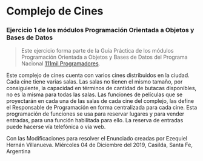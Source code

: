 # Complejo de Cines
### Ejercicio 1 de los módulos Programación Orientada a Objetos y Bases de Datos

> Este ejercicio forma parte de la Guía Práctica de los módulos Programación Orientada a Objetos y Bases de Datos
> del Programa Nacional [111mil Programadores](https://www.argentina.gob.ar/111mil).

Este complejo de cines cuenta con varios cines distribuidos en la ciudad. 
Cada cine tiene varias salas. Las salas no tienen el mismo tamaño, por consiguiente, 
la capacidad en términos de cantidad de butacas disponibles, no es la misma para todas las salas.
Las funciones de películas que se proyectarán en cada una de las salas de cada cine del complejo, 
las define el Responsable de Programación en forma centralizada para cada cine.
Esta programación de funciones se usa para reservar lugares y para vender entradas, 
para una función habilitada para ello. La reserva de entradas puede hacerse vía telefónica o vía web.

Con las Modificaciones para resolver el Enunciado creadas por Ezequiel Hernán Villanueva.
Miércoles 04 de Diciembre del 2019, Casilda, Santa Fe, Argentina
